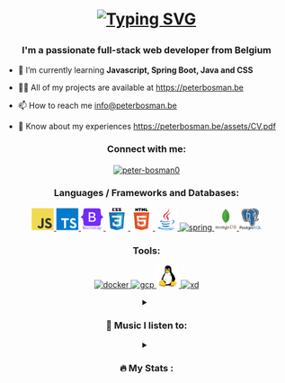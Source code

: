 <h1 align="center">
  
[![Typing SVG](https://readme-typing-svg.demolab.com?font=Fira+Code&pause=1000&center=true&random=false&width=350&lines=Peter+Bosman;Student+Full-stack+Developer)](https://git.io/typing-svg)
  
</h1>
<h3 align="center">I'm a passionate full-stack web developer from Belgium</h3>

- 🌱 I’m currently learning **Javascript, Spring Boot, Java and CSS**

- 👨‍💻 All of my projects are available at https://peterbosman.be

- 📫 How to reach me info@peterbosman.be

- 📄 Know about my experiences https://peterbosman.be/assets/CV.pdf

<h3 align="center">Connect with me:</h3>
<p align="center">
<a href="https://linkedin.com/in/peterbosmanbe" target="blank"><img align="center" src="https://raw.githubusercontent.com/rahuldkjain/github-profile-readme-generator/master/src/images/icons/Social/linked-in-alt.svg" alt="peter-bosman0" height="30" width="40" /></a>
</p>

<h3 align="center">Languages / Frameworks and Databases:</h3>
<p align="center"> <a href="https://developer.mozilla.org/en-US/docs/Web/JavaScript" target="_blank" rel="noreferrer"> <img src="https://raw.githubusercontent.com/devicons/devicon/master/icons/javascript/javascript-original.svg" alt="javascript" width="40" height="40"/> </a> <a href="https://developer.mozilla.org/en-US/docs/Glossary/TypeScript" target="_blank" rel="noreferrer"> <img src="https://raw.githubusercontent.com/devicons/devicon/master/icons/typescript/typescript-original.svg" alt="typescript" width="40" height="40"/> </a> <a href="https://getbootstrap.com" target="_blank" rel="noreferrer"> <img src="https://raw.githubusercontent.com/devicons/devicon/master/icons/bootstrap/bootstrap-plain-wordmark.svg" alt="bootstrap" width="40" height="40"/> </a> <a href="https://www.w3schools.com/css/" target="_blank" rel="noreferrer"> <img src="https://raw.githubusercontent.com/devicons/devicon/master/icons/css3/css3-original-wordmark.svg" alt="css3" width="40" height="40"/> </a> <a href="https://www.w3.org/html/" target="_blank" rel="noreferrer"> <img src="https://raw.githubusercontent.com/devicons/devicon/master/icons/html5/html5-original-wordmark.svg" alt="html5" width="40" height="40"/> </a> <a href="https://www.java.com" target="_blank" rel="noreferrer"> <img src="https://raw.githubusercontent.com/devicons/devicon/master/icons/java/java-original.svg" alt="java" width="40" height="40"/> </a> <a href="https://spring.io/" target="_blank" rel="noreferrer"> <img src="https://www.vectorlogo.zone/logos/springio/springio-icon.svg" alt="spring" width="40" height="40"/> </a> <a href="https://www.mongodb.com/" target="_blank" rel="noreferrer"> <img src="https://raw.githubusercontent.com/devicons/devicon/master/icons/mongodb/mongodb-original-wordmark.svg" alt="mongodb" width="40" height="40"/> </a> <a href="https://www.postgresql.org" target="_blank" rel="noreferrer"> <img src="https://raw.githubusercontent.com/devicons/devicon/master/icons/postgresql/postgresql-original-wordmark.svg" alt="postgresql" width="40" height="40"/> </a>  </p>

<h3 align="center">Tools:</h3>
<p align="center"> <a href="https://www.docker.com/" target="_blank" rel="noreferrer"> <img src="https://cdn-icons-png.flaticon.com/512/919/919853.png" alt="docker" width="40" height="40"/> </a\ <a href="https://cloud.google.com" target="_blank" rel="noreferrer"> <img src="https://www.vectorlogo.zone/logos/google_cloud/google_cloud-icon.svg" alt="gcp" width="40" height="40"/> </a> <a href="https://www.linux.org/" target="_blank" rel="noreferrer"> <img src="https://raw.githubusercontent.com/devicons/devicon/master/icons/linux/linux-original.svg" alt="linux" width="40" height="40"/> </a> <a href="https://www.adobe.com/products/xd.html" target="_blank" rel="noreferrer"> <img src="https://upload.wikimedia.org/wikipedia/commons/thumb/c/c2/Adobe_XD_CC_icon.svg/1200px-Adobe_XD_CC_icon.svg.png" alt="xd" width="40" height="40"/></a></p>

<div align="center">

<details> 
  <summary>
    <h3 align="center">🎵   Music I listen to:</h3>
  </summary>
<p align="center">
  <a href="https://www.last.fm/user/PeterBosmanBE">
    <img src="https://lastfm-recently-played.vercel.app/api?user=PeterBosmanBE" alt="My Last.fm" />
  </a>
</p>
</details>
  
<details> 
  <summary>
    <h3 align="center">🔥   My Stats :</h3>
  </summary>
<div align="center">
     <img src="https://streak-stats.demolab.com?user=peterbosmanbe&locale=en&mode=daily&theme=dark&hide_border=false&border_radius=5&order=3" height="220" alt="streak graph"  /></br>
     <img loading="lazy" height="165em" src="https://github-readme-stats.vercel.app/api/top-langs/?username=peterbosmanbe&layout=compact&langs_count=7&theme=dracula&hide_border=true&"/>
     <img loading="lazy" height="165em" src="https://github-readme-stats.vercel.app/api?username=peterbosmanbe&show_icons=true&theme=dracula&include_all_commits=true&count_private=true&hide_border=true&"/>
     <img loading="lazy" height="165em" src="https://github-profile-trophy.vercel.app/?username=peterbosmanbe&theme=onedark"/>
</div>
</details>

</div>
